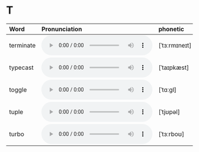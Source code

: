 
# T

| Word  | Pronunciation | phonetic |
| :-- | :-- | :-- |
| terminate | <audio src="/public/audio/terminate.mp3" controls="controls" controlslist="nodownload"></audio> | [ˈtɜːrmɪneɪt] |
| typecast | <audio src="/public/audio/typecast.mp3" controls="controls" controlslist="nodownload"></audio> | [ˈtaɪpkæst] |
| toggle | <audio src="/public/audio/toggle.mp3" controls="controls" controlslist="nodownload"></audio> | [ˈtɑːɡl] |
| tuple | <audio src="/public/audio/tuple.mp3" controls="controls" controlslist="nodownload"></audio> | [ˈtjʊpəl] |
| turbo | <audio src="/public/audio/turbo.mp3" controls="controls" controlslist="nodownload"></audio> | [ˈtɜːrboʊ] |
